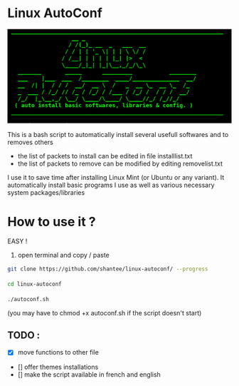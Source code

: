 # Linux AutoConf

![alt text](https://raw.githubusercontent.com/shantee/linux-autoconf/master/logo.png "Linux AutoConf")

This is a bash script to automatically install several usefull softwares and to removes others
- the list of packets to install can be edited  in file installlist.txt
- the list of packets to remove can be modified by editing removelist.txt

I use it to save time after installing Linux Mint (or Ubuntu or any variant). It automatically install basic programs I use as well as various necessary system packages/libraries 

# How to use it ?

EASY !
1) open terminal and copy / paste
```bash
git clone https://github.com/shantee/linux-autoconf/ --progress

cd linux-autoconf

./autoconf.sh
```
(you may have to chmod +x autoconf.sh if the script doesn't start)


## TODO : 
- [x] move functions to other file
- [] offer themes installations
- [] make the script available in french and english



